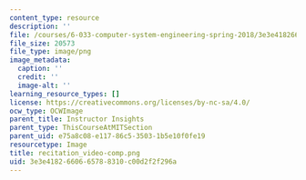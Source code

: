 ```yaml
---
content_type: resource
description: ''
file: /courses/6-033-computer-system-engineering-spring-2018/3e3e4182660665788310c00d2f2f296a_recitation_video-comp.png
file_size: 20573
file_type: image/png
image_metadata:
  caption: ''
  credit: ''
  image-alt: ''
learning_resource_types: []
license: https://creativecommons.org/licenses/by-nc-sa/4.0/
ocw_type: OCWImage
parent_title: Instructor Insights
parent_type: ThisCourseAtMITSection
parent_uid: e75a8c08-e117-86c5-3503-1b5e10f0fe19
resourcetype: Image
title: recitation_video-comp.png
uid: 3e3e4182-6606-6578-8310-c00d2f2f296a
---
```

